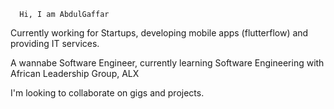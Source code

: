       Hi, I am AbdulGaffar

Currently working for Startups, developing mobile apps (flutterflow) and providing IT services.

A wannabe Software Engineer, currently learning Software Engineering with African Leadership Group, ALX

I'm looking to collaborate on gigs and projects.

 

<!---
GaffXXX/GaffXXX is a ✨ special ✨ repository because its `README.md` (this file) appears on your GitHub profile.
You can click the Preview link to take a look at your changes.
--->
